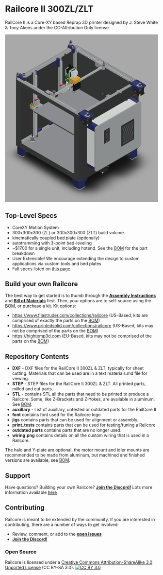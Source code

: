 Railcore II 300ZL/ZLT
=======

RailCore II is a Core-XY based Reprap 3D printer designed by J. Steve White & Tony Akens under the CC-Attribution Only license.

![Railcore](RCII300ZL.png)

## Top-Level Specs
* CoreXY Motion System
* 300x300x300 (ZL) or 300x300x300 (ZLT) build volume.
* kinematically coupled bed plate (optionally)
* autotramming with 3-point bed-leveling
* ~$1700 for a single unit, including hotend. See the [BOM][bom] for the part breakdown
* User Extensible! We encourage extending the design to custom applications via custom tools and bed plates
* Full specs listed on [this page](https://railcore.org)

## Build your own Railcore

The best way to get started is to thumb through the [**Assembly Instructions**](https://railcore.dozuki.com/c/RailCore_II) and [**Bill of Materials**][bom] first. Then, your options are to self-source using the [BOM][bom], or purchase a kit. Kit options:

* https://www.filastruder.com/collections/railcore (US-Based, kits are comprised of exactly the parts on the [BOM][bom])
* https://www.printedsolid.com/collections/railcore (US-Based, kits may not be comprised of the parts on the [BOM][bom])
* https://hightemp3d.com (EU-Based, kits may not be comprised of the parts on the [BOM][bom])

## Repository Contents

* **DXF** - DXF files for the RailCore II 300ZL & ZLT, typically for sheet cutting. Materials that can be used are in a text materials.md file for viewing.
* **STEP**  - STEP files for the RailCore II 300ZL & ZLT. All printed parts, milled and cut parts.
* **STL**  - contains STL all the parts that need to be printed to produce a Railcore. Some, like Z-Brackets and Z-Yokes, are available in aluminum. See [BOM][bom].
* **auxillary**  - List of auxillary, untested or outdated parts for the RailCore II
 * **font** contains font used for the Railcore logo
 * **jigs** contains parts that can be used for alignment or assembly.
 * **print_tests** contains parts that can be used for testing/tuning a Railcore
 * **outdated parts** contains parts that are no longer used.
* **wiring.png** contains details on all the custom wiring that is used in a Railcore.

The halo and Y-plate are optional, the motor mount and idler mounts are recommended to be made from aluminum, but machined and finished versions are available, see [BOM][bom].

## Support

Have questions? Building your own Railcore? **[Join the Discord!][discord]**
Lots more information available [here](https://railcore.org)

## Contributing

Railcore is meant to be extended by the community. If you are interested in contributing, there are a number of ways to get involved:

* Review, comment, or add to the **[open issues](https://github.com/railcore/parts/issues)**
* **[Join the Discord!][discord]**

### Open Source
Railcore is licensed under a [Creative Commons Attribution-ShareAlike 3.0 Unported License][cc-by] (CC BY-SA 3.0).
[![CC BY 3.0][cc-by-image]][cc-by]

[bom]: https://docs.google.com/spreadsheets/d/1sxKl6h23SXfuNM7hNiX35rIrpISw8AruEEcNl2Fvibk/edit?usp=sharing
[cc-by]: https://creativecommons.org/licenses/by-sa/3.0/
[cc-by-image]: https://i.creativecommons.org/l/by-sa/3.0/88x31.png
[discord]: https://discord.gg/Sy569Hq
[wiki]: https://railcore.org
